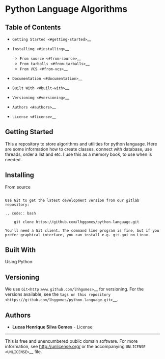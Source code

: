 Python Language Algorithms
========================================

Table of Contents
-----------------

-  `Getting Started <#getting-started>`__
-  `Installing <#installing>`__

   -  `From source <#from-source>`__
   -  `From tarballs <#from-tarballs>`__
   -  `From VCS <#from-vcs>`__

-  `Documentation <#documentation>`__
-  `Built With <#built-with>`__
-  `Versioning <#versioning>`__
-  `Authors <#authors>`__
-  `License <#license>`__

Getting Started
---------------
This a repository to store algorithms and utilities for python language. Here are some information how to create classes, connect with database, use threads, order a list and etc.
I use this as a memory book, to use when is needed. 


Installing
----------

From source
~~~~~~~~~~~

Use Git to get the latest development version from our gitlab
repository:

.. code:: bash

    git clone https://github.com/lhggomes/python-language.git

You'll need a Git client. The command line program is fine, but if you
prefer graphical interface, you can install e.g. git-gui on Linux. 
~~~~~~~~~~~

Built With
----------

Using Python


Versioning
----------

We use `Git<http:www.github.com/lhhgomes>`__ for versioning. For the
versions available, see the `tags on this
repository <https://github.com/lhggomes/python-language.git>`__.

Authors
-------

-  **Lucas Henrique Silva Gomes** -
License
-------

This is free and unencumbered public domain software. For more
information, see http://unlicense.org/ or the accompanying
`UNLICENSE <UNLICENSE>`__ file.
